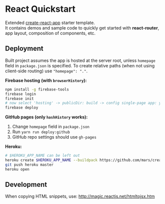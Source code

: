 # React Quickstart
Extended [create-react-app](https://github.com/facebookincubator/create-react-app) starter template.  
It contains demos and sample code to quickly get started with **react-router**, app layout, composition of components, etc.

## Deployment
Built project assumes the app is hosted at the server root, unless `homepage` field in `package.json` is specified. To create relative paths (when not using client-side routing) use `"homepage": "."`.

**Firebase hosting (with `browserHistory`):**

```sh
npm install -g firebase-tools
firebase login
firebase init
# now select 'hosting' -> publicDir: build -> config single-page app: yes
firebase deploy
```

**GitHub pages (only `hashHistory` works):**

1. Change `homepage` field in `package.json`
2. Run `yarn run deploy:github`
3. GitHub repo settings should use `gh-pages`


**Heroku:**
```sh
# $HEROKU_APP_NAME can be left out
heroku create $HEROKU_APP_NAME --buildpack https://github.com/mars/create-react-app-buildpack.git
git push heroku master
heroku open
```

## Development
When copying HTML snippets, use: http://magic.reactjs.net/htmltojsx.htm
